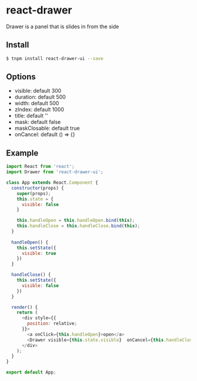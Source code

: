 # react-drawer
Drawer is a panel that is  slides in from the side

## Install

```bash
$ tnpm install react-drawer-ui --save
```

## Options
- visible: default 300
- duration: default 500
- width: default 500
- zIndex: default 1000
- title: default ''
- mask: default false
- maskClosable: default true
- onCancel: default () => {}

## Example
```javascript
import React from 'react';
import Drawer from 'react-drawer-ui';

class App extends React.Component {
  constructor(props) {
    super(props);
    this.state = {
      visible: false
    }

    this.handleOpen = this.handleOpen.bind(this);
    this.handleClose = this.handleClose.bind(this);
  }
  
  handleOpen() {
    this.setState({
      visible: true
    })
  }

  handleClose() {
    this.setState({
      visible: false
    })
  }

  render() {
    return (
      <div style={{
        position: relative;
      }}>
        <a onClick={this.handleOpen}>open</a>
        <Drawer visible={this.state.visible}  onCancel={this.handleClose}/>
      </div>
    );
  }
}

export default App;
```


